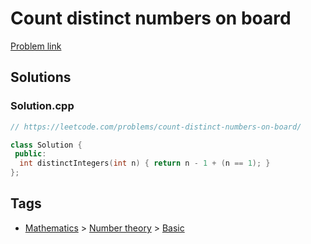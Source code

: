 # Count distinct numbers on board

[Problem link](https://leetcode.com/problems/count-distinct-numbers-on-board/)

## Solutions


### Solution.cpp
```cpp
// https://leetcode.com/problems/count-distinct-numbers-on-board/

class Solution {
 public:
  int distinctIntegers(int n) { return n - 1 + (n == 1); }
};
```
## Tags

* [Mathematics](/Collections/mathematics.md#mathematics) > [Number theory](/Collections/mathematics.md#number-theory) > [Basic](/Collections/mathematics.md#basic)
